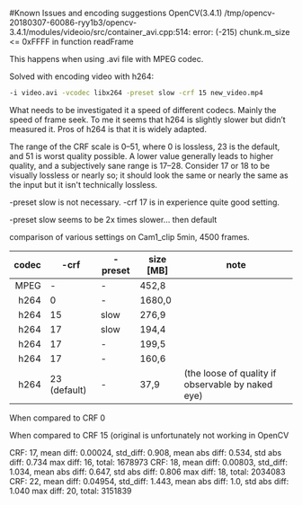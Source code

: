 #Known Issues and encoding suggestions
OpenCV(3.4.1) /tmp/opencv-20180307-60086-ryy1b3/opencv-3.4.1/modules/videoio/src/container_avi.cpp:514: error: (-215) chunk.m_size <= 0xFFFF in function readFrame

This happens when using .avi file with MPEG codec.

Solved with encoding video with h264:
```bash
-i video.avi -vcodec libx264 -preset slow -crf 15 new_video.mp4
```

What needs to be investigated it a speed of different codecs. Mainly the speed of frame seek. To me it seems that h264 is slightly slower but didn’t measured it. Pros of h264 is that it is widely adapted.

The range of the CRF scale is 0–51, where 0 is lossless, 23 is the default, and 51 is worst quality possible. A lower value generally leads to higher quality, and a subjectively sane range is 17–28. Consider 17 or 18 to be visually lossless or nearly so; it should look the same or nearly the same as the input but it isn't technically lossless.

-preset slow is not necessary.
-crf 17 is in experience quite good setting.

-preset slow seems to be 2x times slower… then default

comparison of various settings on Cam1_clip 5min, 4500 frames.

codec | -crf | -preset  | size \[MB\] | note
---: | ---- | ----| --- | ---
MPEG | - | - | 452,8 | 
h264 | 0 | - | 1680,0 | 
h264 | 15| slow |      276,9 | 
h264 | 17| slow  |    194,4   | 
h264 | 17| -      |                     199,5 |   
h264 | 17| -       |                    160,6| 
h264 | 23 (default) |  - |             37,9 | (the loose of quality if observable by naked eye)
  


When compared to CRF 0

When compared to CRF 15 (original is unfortunately not working in OpenCV

CRF: 17, mean diff: 0.00024, std_diff: 0.908, mean abs diff: 0.534, std abs diff: 0.734 max diff: 16, total: 1678973
CRF: 18, mean diff: 0.00803, std_diff: 1.034, mean abs diff: 0.647, std abs diff: 0.806 max diff: 18, total: 2034083
CRF: 22, mean diff: 0.04954, std_diff: 1.443, mean abs diff: 1.0, std abs diff: 1.040 max diff: 20, total: 3151839